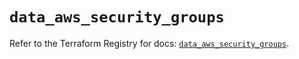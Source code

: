 # `data_aws_security_groups`

Refer to the Terraform Registry for docs: [`data_aws_security_groups`](https://registry.terraform.io/providers/hashicorp/aws/6.4.0/docs/data-sources/security_groups).

